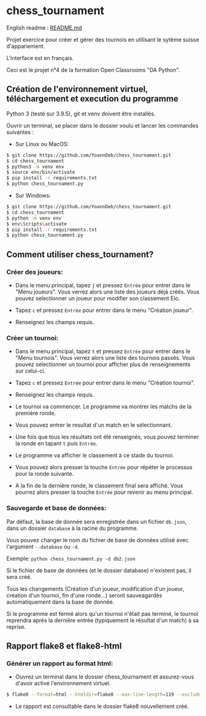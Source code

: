 # chess_tournament

English readme : [README.md](https://github.com/YoannDeb/chess_tournament/blob/master/README.md)

Projet exercice pour créer et gérer des tournois en utilisant le sytème suisse d'appariement.

L'interface est en français.

Ceci est le projet n°4 de la formation Open Classrooms "DA Python".

## Création de l'environnement virtuel, téléchargement et execution du programme

Python 3 (testé sur 3.9.5), git et venv doivent être installés.

Ouvrir un terminal, se placer dans le dossier voulu et lancer les commandes suivantes :

* Sur Linux ou MacOS:
```bash
$ git clone https://github.com/YoannDeb/chess_tournament.git
$ cd chess_tournament
$ python3 -m venv env
$ source env/bin/activate
$ pip install -r requirements.txt
$ python chess_tournament.py
```

* Sur Windows:
```bash
$ git clone https://github.com/YoannDeb/chess_tournament.git
$ cd chess_tournament
$ python -m venv env
$ env\Scripts\activate
$ pip install -r requirements.txt
$ python chess_tournament.py
```

## Comment utiliser chess_tournament?
### Créer des joueurs:

- Dans le menu principal, tapez `j` et pressez `Entrée` pour entrer dans le "Menu joueurs".
Vous verrez alors une liste des joueurs déjà créés. Vous pouvez selectionner un joueur pour modifier son classement Elo.

- Tapez `c` et pressez `Entrée` pour entrer dans le menu "Création joueur".

- Renseignez les champs requis.

### Créer un tournoi:

- Dans le menu principal, tapez `t` et pressez `Entrée` pour entrer dans le "Menu tournois".
Vous verrez alors une liste des tournois passés. Vous pouvez selectionner un tournoi pour afficher plus de renseignements sur celui-ci.

- Tapez `c` et pressez `Entrée` pour entrer dans le menu "Création tournoi".

- Renseignez les champs requis.

- Le tournoi va commencer. Le programme va montrer les matchs de la première ronde.

- Vous pouvez entrer le resultat d'un match en le sélectionnant.

- Une fois que tous les résultats ont été renseignés, vous pouvez terminer la ronde en tapant `t` puis `Entrée`.

- Le programme va afficher le classement à ce stade du tournoi.

- Vous pouvez alors presser la touche `Entrée` pour répéter le processus pour la ronde suivante.

- A la fin de la dernière ronde, le classement final sera affiché. Vous pourrez alors presser la touche `Entrée` pour revenir au menu principal.

### Sauvegarde et base de données:

Par défaut, la base de donnée sera enregistrée dans un fichier `db.json`, dans un dossier `database` à la racine du programme.

Vous pouvez changer le nom du fichier de base de données utilisé avec l'argument `--database` ou `-d`.

Exemple: `python chess_tournament.py -d db2.json`

Si le fichier de base de données (et le dossier database) n'existent pas, il sera créé.

Tous les changements (Création d'un joueur, modification d'un joueur, création d'un tournoi, fin d'une ronde...) seront sauveagardés automatiquement dans la base de donnée.

Si le programme est fermé alors qu'un tournoi n'était pas terminé, le tournoi reprendra après la dernière entrée (typiquement le résultat d'un match) à sa reprise. 

## Rapport flake8 et flake8-html

### Générer un rapport au format html:

* Ouvrez un terminal dans le dossier chess_tournament et assurez-vous d'avoir activé l'environnement virtuel.

```bash
$ flake8 --format=html --htmldir=flake8 --max-line-length=119 --exclude=winenv/,env/
```

* Le rapport est consultable dans le dossier flake8 nouvellement créé.
